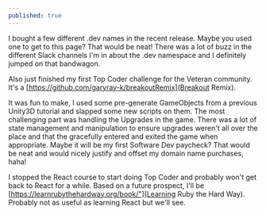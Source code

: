 ```yaml
---
published: true
---
```

I bought a few different .dev names in the recent release. Maybe you used one to get to this page? That would be neat! There was a lot of buzz in the different Slack channels I'm in about the .dev namespace and I definitely jumped on that bandwagon.

Also just finished my first Top Coder challenge for the Veteran community. It's a [https://github.com/garyray-k/breakoutRemix](Breakout Remix).

It was fun to make, I used some pre-generate GameObjects from a previous Unity3D tutorial and slapped some new scripts on them. The most challenging part was handling the Upgrades in the game. There was a lot of state management and manipulation to ensure upgrades weren't all over the place and that the gracefully entered and exited the game when appropriate. Maybe it will be my first Software Dev paycheck? That would be neat and would nicely justify and offset my domain name purchases, haha!

I stopped the React course to start doing Top Coder and probably won't get back to React for a while. Based on a future prospect, I'll be [https://learnrubythehardway.org/book/"](Learning Ruby the Hard Way). Probably not as useful as learning React but we'll see.
